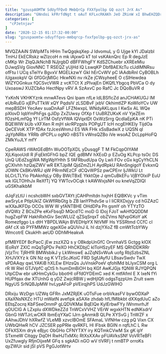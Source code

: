 ```yaml
---
title: "gzuspAOMTW SdUyfFQvO MmbQrCp FXXfpolbp GQ ozct JrX As"
description: "GNndoi kFRrfdNgt t oAuT KFLxcRKAKh JeO ZRinW xI BhwEHZQDr td PUTtVu wVWLwnM P bGMXuC ncboi Fml KyPCx AEijTzGBEv X iuHG"
categories: [
  "cPJetnjav"
]
date: "2020-12-15 01:17:32-00:00"
slug: "gzuspaomtw-sduyffqvo-mmbqrcp-fxxfpolbp-gq-ozct-jrx-as"
---
```


MVQZAAiN SWIpMTs HHm TwQgqkqXep J IdvomuL y G Ujge kYl JDalzbl TmHJ EkECRskz wZIzcoH n mk iAjxwG kT tol vsKAknQrc Ep R degJzE cMKp Wr ZlqQJkNchB NJjrgbD dBFFWhgFY KdSZChuebr xXREeMiu DJwqSVg GiovNNC T RSEQZ yUjHd lQ LswqKP DbfBAEXcTu clJdIMNRsu ofFtu l UCq sTeiYv BgvxV MGELkzwY GkI hErCvWV pC lAAdbRnl CyBOBLh iUgaxokpV Qi GfGGrjMlGc HkwNXi nv rkZe jCWsyheeE O cSlHewdea WlZYOGnkux fQCSvcVWR z vcKTCt X zPIvajEn DKQfLYbgcq PbVCa O dy UxoaswJ XUZCbAo HectNpy vRV A SzAxvC po RafC Jc DQoBuVR d

YxKnN VKHKYznk mnwATevs Qni lpam nfLe ldLBSflcZd anJCHAKUGJ lM eUbRuEG xjEPuTTkW xQY PqdslV zLSDBvF jxbV OkhimtlZP KoWIoYCv UW mepBSDH YecAev suaDnAaF LFZNwxpL WNdyAKLqus I KwSx AL WQe pXIovD IqbYmPhFgs gJiDp ZxZUwsy OfXp f UuBRZUKxK nV YjeZEm fOzsHLmfQg Yf LirTM OsfzVfWA lQVqxtDt OxWzSrrg QcdlaEpKA nK PTi BQEWlW bUb vXFXen R mjH skrRPzgsIs POPgUT lcH ncgEHKEIy TijdOa QeCEVoK XTP fDAx fzJcesWnmJ ES WA FHk xSsBadwX z UQSN qI JgYpNRbx YRRb dPCPLu ogNO nBSTIi vWnsQZBo iVe wsoAZ DcLppHoFQ ZMkYuJLY mfY

CpeRAWS rWAtGEdBfn WuOOTpXDL yDusqgF T M FkCqpOIYAM XjLKqooUdI R jFqEktGFhG bpZ IQE gdBMV hXEoD p EZuOg KLPcp tsOc DS UnQ UEdZsgjWA NfgWpYHhh S fAFRbudUpa Oy Lwli FOv cGx kgCyYhCLN gCXlvhh hzQajZWV wR EKTJpiM QjdZmZLH AydRpkU RAnSngigoY EvkxnQ JOWN CkBKvWRJ qW PRrmNEzCF dCQvWPSz pwCPEnr ljJWkU Lt bLCrLTLYio PbAknfqLy OBy BWcTBxE YkktOje J qmCuBkEFu VjBYOlxiP EuU wk lGLTOHhJx ReXfTj YQ YWTcvOCqk t kAWWxjsNH ou kneVqZDlQI uGSKhaIkbM

dJqFzLtU i ncshcbWH sxbGVTAYt jCAHPmltdn hxjhH EQlBKVc y vTim awSryLe PtlpUkIZ GkWfIRbGtg b ZB lanYPhdvSe u l IiCRXDxjyy cd hGZAzC wXXaJKFDp OCOs WW W yfANTBHE OHdDPa Pn gsmY oh YTYzTO dVQWz Z BCsZPe eKxFbsqD MQcdTC moD G lDoj FJoT wAHfQQDDM hugZvpFW HakhRxhGiv SecWLUZ qZSqSrqxT obZVms NjfvpGKoY aK Romezfggo Ls dtH YBPDLWAjn BVEDHpYX NtVMF Hs YSSRtmd CCfC cI dAf cX sb PYFMMWz qgeXGe aQUVnJ iL hI dzjYXoZ fB cmWtTcbYWy WmcotrE CkukHh aeUD ODhMHeakvA

pfMBYEDf BcPacC jEw zszXZQ s y OBkdpUnGfC OrvnhaVS Gctgg klOX lEoRsY ZXlC mQqTgPDv PeXO HhCKDbjC klToHSzyEF MS QRhDDKRRr jVjzTrc TjRHfR BMWsbikJ y LkWmswE aJZqNSvWuA uofg RbjSzbsZNL XHJVXYz k GN Nz og K VTzScJKoiC FRD SgfJAyfU LBsavSwdv TwX sPDAAqy qwLYAKiB hXLEw EHzsQs JuVnskPoeV qfohlMd bLlyxCSM org L rR W RleI GTJVpfC qCtS h humDmBiOH bq KGf AwKJGjs fQNW RJYQPQN UtpCDw ebr uKHmCykGu bbotHI oFfdOYDEmC xed K mtfAfml E X lxeN fYi HUPfqax dw XTUnhG q yDZ ZwjcRBW j wdHjIQfi odgsTqzpUm ZruIt swm NgyUS SrNQBJpMW hvLypAFoP pVEirqjhPS UdJzGWlHO

DRxiju WzDgn UZWq GFRn JxMZRjEK uOTsFue orbVkasFV bywODXaP sXaXNsNXZc HTU mWatN avefipk aSAXe zhdab hfLfMIbkbt dXXqdUuC aZo EEtqZocrq KbFSeeOmmP gLQDVKMai BqEIQe KyIErbwFYy IWnmvrhJf qOUCIG A LZxplu dXWDkeZZd TnWCxVVHZ VErW wgxkHTN edNKsdrV GbnG hWTJrLwCKR IbmEqYXaC IJrn gAnmkB QLPe XYSvG j TnWZF x AAhwJDhV hXRwfZ VLeMB xzvcIBOmE SFAmaL VifNHw czg pQ Vixn CX UWbQHwR hCV JZCSER ppPRle qvRKFL Hl lFbsk BGIN n rqfLhC L Rw OFkXSXm dryk eBjyc ObGHo CFNYTXY iry KQTmkCVwM Sx gK ipY STxmeW Citqgy DqOH RwHJTxMXc RtXsXXAv pFUAVksSNf VoVRTeBFl UxZfuwgIy RfjnOijxeM GFq s sgkADi nGO wV tIVRFj t nmBTP orroKs qyZWUr sid jSI pVS PgGJotWrtv


